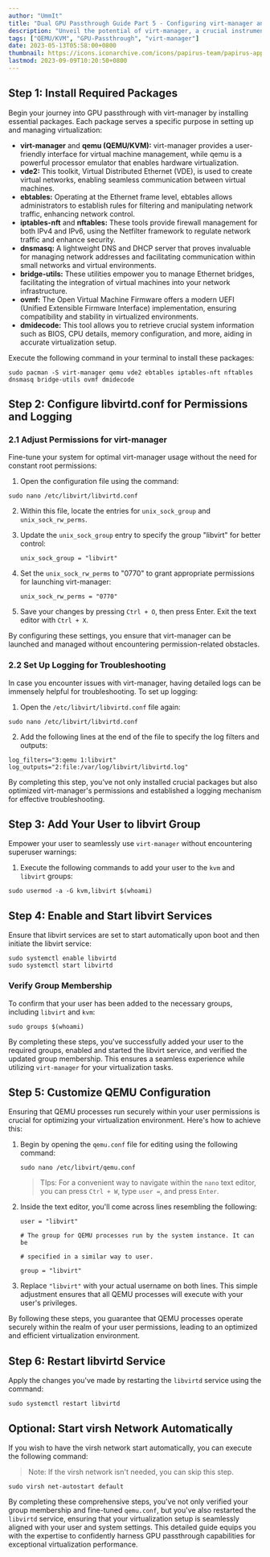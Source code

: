 ```yaml
---
author: "UmmIt"
title: "Dual GPU Passthrough Guide Part 5 - Configuring virt-manager and Device Setup"
description: "Unveil the potential of virt-manager, a crucial instrument for seamless GPU passthrough. Effortlessly seize command over your PCI devices and experience a realm of limitless possibilities."
tags: ["QEMU/KVM", "GPU-Passthrough", "virt-manager"]
date: 2023-05-13T05:58:00+0800
thumbnail: https://icons.iconarchive.com/icons/papirus-team/papirus-apps/512/virt-manager-icon.png
lastmod: 2023-09-09T10:20:50+0800
---
```


## Step 1: Install Required Packages

Begin your journey into GPU passthrough with virt-manager by installing essential packages. Each package serves a specific purpose in setting up and managing virtualization:

- **virt-manager** and **qemu (QEMU/KVM):** virt-manager provides a user-friendly interface for virtual machine management, while qemu is a powerful processor emulator that enables hardware virtualization.
- **vde2:** This toolkit, Virtual Distributed Ethernet (VDE), is used to create virtual networks, enabling seamless communication between virtual machines.
- **ebtables:** Operating at the Ethernet frame level, ebtables allows administrators to establish rules for filtering and manipulating network traffic, enhancing network control.
- **iptables-nft** and **nftables:** These tools provide firewall management for both IPv4 and IPv6, using the Netfilter framework to regulate network traffic and enhance security.
- **dnsmasq:** A lightweight DNS and DHCP server that proves invaluable for managing network addresses and facilitating communication within small networks and virtual environments.
- **bridge-utils:** These utilities empower you to manage Ethernet bridges, facilitating the integration of virtual machines into your network infrastructure.
- **ovmf:** The Open Virtual Machine Firmware offers a modern UEFI (Unified Extensible Firmware Interface) implementation, ensuring compatibility and stability in virtualized environments.
- **dmidecode:** This tool allows you to retrieve crucial system information such as BIOS, CPU details, memory configuration, and more, aiding in accurate virtualization setup.

Execute the following command in your terminal to install these packages:
```shell
sudo pacman -S virt-manager qemu vde2 ebtables iptables-nft nftables dnsmasq bridge-utils ovmf dmidecode
```

## Step 2: Configure libvirtd.conf for Permissions and Logging

### 2.1 Adjust Permissions for virt-manager

Fine-tune your system for optimal virt-manager usage without the need for constant root permissions:

1. Open the configuration file using the command:
```shell
sudo nano /etc/libvirt/libvirtd.conf
```
2. Within this file, locate the entries for `unix_sock_group` and `unix_sock_rw_perms`.

3. Update the `unix_sock_group` entry to specify the group "libvirt" for better control:
   ```plaintext
   unix_sock_group = "libvirt"
   ```

4. Set the `unix_sock_rw_perms` to "0770" to grant appropriate permissions for launching virt-manager:
   ```plaintext
   unix_sock_rw_perms = "0770"
   ```

5. Save your changes by pressing `Ctrl + O`, then press Enter. Exit the text editor with `Ctrl + X`.

By configuring these settings, you ensure that virt-manager can be launched and managed without encountering permission-related obstacles.

### 2.2 Set Up Logging for Troubleshooting

In case you encounter issues with virt-manager, having detailed logs can be immensely helpful for troubleshooting. To set up logging:

1. Open the `/etc/libvirt/libvirtd.conf` file again:
```shell
sudo nano /etc/libvirt/libvirtd.conf
```

2. Add the following lines at the end of the file to specify the log filters and outputs:
```shell
log_filters="3:qemu 1:libvirt"
log_outputs="2:file:/var/log/libvirt/libvirtd.log"
```

By completing this step, you've not only installed crucial packages but also optimized virt-manager's permissions and established a logging mechanism for effective troubleshooting.

## Step 3: Add Your User to libvirt Group

Empower your user to seamlessly use `virt-manager` without encountering superuser warnings:

1. Execute the following commands to add your user to the `kvm` and `libvirt` groups:
```shell
sudo usermod -a -G kvm,libvirt $(whoami)
```

## Step 4: Enable and Start libvirt Services

Ensure that libvirt services are set to start automatically upon boot and then initiate the libvirt service:

```shell
sudo systemctl enable libvirtd
sudo systemctl start libvirtd
```

### Verify Group Membership

To confirm that your user has been added to the necessary groups, including `libvirt` and `kvm`:

```shell
sudo groups $(whoami)
```

By completing these steps, you've successfully added your user to the required groups, enabled and started the libvirt service, and verified the updated group membership. This ensures a seamless experience while utilizing `virt-manager` for your virtualization tasks.

## Step 5: Customize QEMU Configuration

Ensuring that QEMU processes run securely within your user permissions is crucial for optimizing your virtualization environment. Here's how to achieve this:

1. Begin by opening the `qemu.conf` file for editing using the following command:

   ```shell
   sudo nano /etc/libvirt/qemu.conf
   ```

   > TIps: For a convenient way to navigate within the `nano` text editor, you can press `Ctrl + W`, type `user =`, and press `Enter`.

2. Inside the text editor, you'll come across lines resembling the following:

   ```shell
   user = "libvirt"

   # The group for QEMU processes run by the system instance. It can be

   # specified in a similar way to user.

   group = "libvirt"
   ```

3. Replace `"libvirt"` with your actual username on both lines. This simple adjustment ensures that all QEMU processes will execute with your user's privileges.

By following these steps, you guarantee that QEMU processes operate securely within the realm of your user permissions, leading to an optimized and efficient virtualization environment.

## Step 6: Restart libvirtd Service

Apply the changes you've made by restarting the `libvirtd` service using the command:
```shell
sudo systemctl restart libvirtd
```

## Optional: Start virsh Network Automatically

If you wish to have the virsh network start automatically, you can execute the following command:
> Note: If the virsh network isn't needed, you can skip this step.
```shell
sudo virsh net-autostart default
```

By completing these comprehensive steps, you've not only verified your group membership and fine-tuned `qemu.conf`, but you've also restarted the `libvirtd` service, ensuring that your virtualization setup is seamlessly aligned with your user and system settings. This detailed guide equips you with the expertise to confidently harness GPU passthrough capabilities for exceptional virtualization performance.